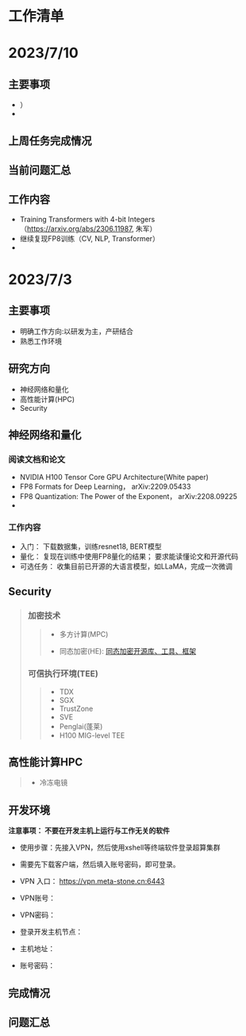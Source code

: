 # 工作清单



# 2023/7/10 



## 主要事项
  - ）
  -  

## 上周任务完成情况


## 当前问题汇总



## 工作内容
  -  Training Transformers with 4-bit Integers （https://arxiv.org/abs/2306.11987, 朱军）
  -  继续复现FP8训练（CV, NLP, Transformer）
  -  







# 2023/7/3 

## 主要事项
 - 明确工作方向:以研发为主，产研结合
 - 熟悉工作环境


## 研究方向
 - 神经网络和量化
 - 高性能计算(HPC)
 - Security


## 神经网络和量化
### 阅读文档和论文
   - NVIDIA H100 Tensor Core GPU Architecture(White paper)
   - FP8 Formats for Deep Learning， arXiv:2209.05433
   - FP8 Quantization: The Power of the Exponent， arXiv:2208.09225
   - 
### 工作内容
   - 入门： 下载数据集，训练resnet18, BERT模型     
   - 量化： 复现在训练中使用FP8量化的结果； 要求能读懂论文和开源代码
   - 可选任务： 收集目前已开源的大语言模型，如LLaMA，完成一次微调
 
## Security
>### 加密技术
 > > - 多方计算(MPC)
> > 
 > > - 同态加密(HE):    [同态加密开源库、工具、框架](https://github.com/jonaschn/awesome-he)
>### 可信执行环境(TEE)
> >  - TDX
> >  - SGX
> >  - TrustZone
> >  - SVE
> >  - Penglai(蓬莱)
> >  - H100 MIG-level TEE
     
## 高性能计算HPC
>  - 冷冻电镜


## 开发环境
 **注意事项： 不要在开发主机上运行与工作无关的软件**


- 使用步骤：先接入VPN，然后使用xshell等终端软件登录超算集群

- 需要先下载客户端，然后填入账号密码，即可登录。
- VPN 入口： https://vpn.meta-stone.cn:6443 
-   VPN账号： 
-   VPN密码：



- 登录开发主机节点：
- 主机地址： 
- 账号密码：  

## 完成情况

## 问题汇总



